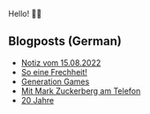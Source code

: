 Hello! 👋🏻

## Blogposts (German)
<!-- BLOG-POST-LIST:START -->
- [Notiz vom 15.08.2022](https://maurice-renck.de/de/notes/2022/1660576336)
- [So eine Frechheit!](https://maurice-renck.de/de/blog/2022/so-eine-frechheit)
- [Generation Games](https://maurice-renck.de/de/notes/2022/1659585104)
- [Mit Mark Zuckerberg am Telefon](https://maurice-renck.de/de/blog/2022/mit-mark-zuckerberg-am-telefon)
- [20 Jahre](https://maurice-renck.de/de/blog/2022/20-jahre)
<!-- BLOG-POST-LIST:END -->

<!--
**mauricerenck/mauricerenck** is a ✨ _special_ ✨ repository because its `README.md` (this file) appears on your GitHub profile.

Here are some ideas to get you started:

- 🔭 I’m currently working on ...
- 🌱 I’m currently learning ...
- 👯 I’m looking to collaborate on ...
- 🤔 I’m looking for help with ...
- 💬 Ask me about ...
- 📫 How to reach me: ...
- 😄 Pronouns: ...
- ⚡ Fun fact: ...
-->

